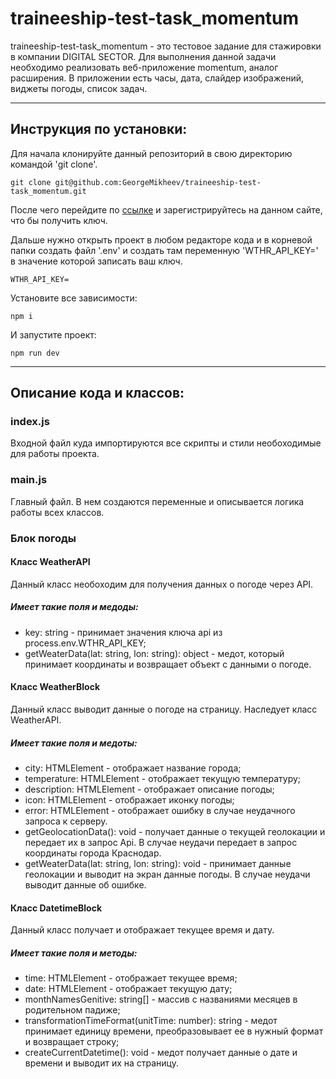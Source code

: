 # traineeship-test-task_momentum

traineeship-test-task_momentum - это тестовое задание для стажировки в компании DIGITAL SECTOR. Для выполнения данной задачи необходимо реализовать веб-приложение momentum, аналог расширения. В приложении есть часы, дата, слайдер изображений, виджеты погоды, список задач.

___

## Инструкция по установки:

Для начала клонируйте данный репозиторий в свою директорию командой 'git clone'.

```
git clone git@github.com:GeorgeMikheev/traineeship-test-task_momentum.git
```

После чего перейдите по [ссылке](https://www.weatherbit.io/api/weather-current) и зарегистрируйтесь на данном сайте, что бы получить ключ.

Дальше нужно открыть проект в любом редакторе кода и в корневой папки создать файл '.env' и создать там переменную 'WTHR_API_KEY=' в значение которой записать ваш ключ.

```
WTHR_API_KEY=
```

Установите все зависимости:

```
npm i
```

И запустите проект:

```
npm run dev
```
___

## Описание кода и классов:

### index.js 
Входной файл куда импортируются все скрипты и стили необоходимые для работы проекта.

### main.js 
Главный файл. В нем создаются переменные и описывается логика работы всех классов.

### Блок погоды

#### Класс WeatherAPI
Данный класс необоходим для получения данных о погоде через API.
##### Имеет такие поля и медоды:
- key: string - принимает значения ключа api из process.env.WTHR_API_KEY;
- getWeaterData(lat: string, lon: string): object - медот, который принимает координаты и возвращает объект с данными о погоде.

#### Класс WeatherBlock
Данный класс выводит данные о погоде на страницу. Наследует класс WeatherAPI.
##### Имеет такие поля и медоты:
- city: HTMLElement - отображает название города; 
- temperature: HTMLElement - отображает текущую температуру;
- description: HTMLElement - отображает описание погоды;
- icon: HTMLElement - отображает иконку погоды;
- error: HTMLElement - отображает ошибку в случае неудачного запроса к серверу.
- getGeolocationData(): void - получает данные о текущей геолокации и передает их в запрос Api. В случае неудачи передает в запрос координаты города Краснодар.
- getWeaterData(lat: string, lon: string): void - принимает данные геолокации и выводит на экран данные погоды. В случае неудачи выводит данные об ошибке.

#### Класс DatetimeBlock
Данный класс получает и отображает текущее время и дату.
##### Имеет такие поля и методы:
- time: HTMLElement - отображает текущее время;
- date: HTMLElement - отображает текущую дату;
- monthNamesGenitive: string[] - массив с названиями месяцев в родительном падиже;
- transformationTimeFormat(unitTime: number): string - медот принимает единицу времени, преобразовывает ее в нужный формат и возвращает строку;
- createCurrentDatetime(): void - медот получает данные о дате и времени и выводит их на страницу.
